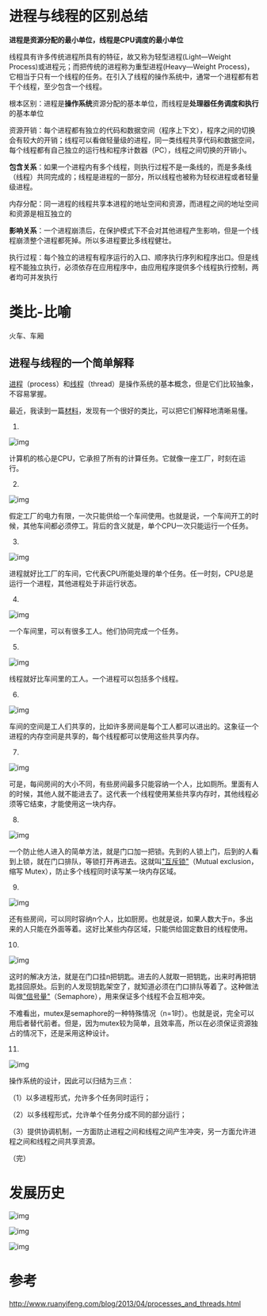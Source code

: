 # 进程与线程的区别总结

**进程是资源分配的最小单位，线程是CPU调度的最小单位**


线程具有许多传统进程所具有的特征，故又称为轻型进程(Light—Weight Process)或进程元；而把传统的进程称为重型进程(Heavy—Weight Process)，它相当于只有一个线程的任务。在引入了线程的操作系统中，通常一个进程都有若干个线程，至少包含一个线程。

根本区别：进程是**操作系统**资源分配的基本单位，而线程是**处理器任务调度和执行**的基本单位

资源开销：每个进程都有独立的代码和数据空间（程序上下文），程序之间的切换会有较大的开销；线程可以看做轻量级的进程，同一类线程共享代码和数据空间，每个线程都有自己独立的运行栈和程序计数器（PC），线程之间切换的开销小。

**包含关系**：如果一个进程内有多个线程，则执行过程不是一条线的，而是多条线（线程）共同完成的；线程是进程的一部分，所以线程也被称为轻权进程或者轻量级进程。

内存分配：同一进程的线程共享本进程的地址空间和资源，而进程之间的地址空间和资源是相互独立的

**影响关系**：一个进程崩溃后，在保护模式下不会对其他进程产生影响，但是一个线程崩溃整个进程都死掉。所以多进程要比多线程健壮。

执行过程：每个独立的进程有程序运行的入口、顺序执行序列和程序出口。但是线程不能独立执行，必须依存在应用程序中，由应用程序提供多个线程执行控制，两者均可并发执行




# 类比-比喻

火车、车厢



## 进程与线程的一个简单解释

[进程](https://zh.wikipedia.org/zh-cn/进程)（process）和[线程](https://zh.wikipedia.org/zh-cn/线程)（thread）是操作系统的基本概念，但是它们比较抽象，不容易掌握。

最近，我读到一篇[材料](http://www.qnx.com/developers/docs/6.4.1/neutrino/getting_started/s1_procs.html)，发现有一个很好的类比，可以把它们解释地清晰易懂。

1.

![img](http://wupan.dns.army:5000/wupan/Typora-Picgo-Gitee/raw/branch/master/img/202304130932869.jpeg)

计算机的核心是CPU，它承担了所有的计算任务。它就像一座工厂，时刻在运行。

2.

![img](http://wupan.dns.army:5000/wupan/Typora-Picgo-Gitee/raw/branch/master/img/202304130932870.png)

假定工厂的电力有限，一次只能供给一个车间使用。也就是说，一个车间开工的时候，其他车间都必须停工。背后的含义就是，单个CPU一次只能运行一个任务。

3.

![img](http://wupan.dns.army:5000/wupan/Typora-Picgo-Gitee/raw/branch/master/img/202304130932871.jpeg)

进程就好比工厂的车间，它代表CPU所能处理的单个任务。任一时刻，CPU总是运行一个进程，其他进程处于非运行状态。

4.

![img](http://wupan.dns.army:5000/wupan/Typora-Picgo-Gitee/raw/branch/master/img/202304130932872.jpeg)

一个车间里，可以有很多工人。他们协同完成一个任务。

5.

![img](http://wupan.dns.army:5000/wupan/Typora-Picgo-Gitee/raw/branch/master/img/202304130932873.jpeg)

线程就好比车间里的工人。一个进程可以包括多个线程。

6.

![img](http://wupan.dns.army:5000/wupan/Typora-Picgo-Gitee/raw/branch/master/img/202304130932874.png)

车间的空间是工人们共享的，比如许多房间是每个工人都可以进出的。这象征一个进程的内存空间是共享的，每个线程都可以使用这些共享内存。

7.

![img](http://wupan.dns.army:5000/wupan/Typora-Picgo-Gitee/raw/branch/master/img/202304130932875.jpeg)

可是，每间房间的大小不同，有些房间最多只能容纳一个人，比如厕所。里面有人的时候，其他人就不能进去了。这代表一个线程使用某些共享内存时，其他线程必须等它结束，才能使用这一块内存。

8.

![img](http://wupan.dns.army:5000/wupan/Typora-Picgo-Gitee/raw/branch/master/img/202304130932876.jpeg)

一个防止他人进入的简单方法，就是门口加一把锁。先到的人锁上门，后到的人看到上锁，就在门口排队，等锁打开再进去。这就叫["互斥锁"](http://zh.wikipedia.org/wiki/互斥锁)（Mutual exclusion，缩写 Mutex），防止多个线程同时读写某一块内存区域。

9.

![img](http://wupan.dns.army:5000/wupan/Typora-Picgo-Gitee/raw/branch/master/img/202304130932877.jpeg)

还有些房间，可以同时容纳n个人，比如厨房。也就是说，如果人数大于n，多出来的人只能在外面等着。这好比某些内存区域，只能供给固定数目的线程使用。

10.

![img](http://wupan.dns.army:5000/wupan/Typora-Picgo-Gitee/raw/branch/master/img/202304130932878.jpeg)

这时的解决方法，就是在门口挂n把钥匙。进去的人就取一把钥匙，出来时再把钥匙挂回原处。后到的人发现钥匙架空了，就知道必须在门口排队等着了。这种做法叫做["信号量"](http://en.wikipedia.org/wiki/Semaphore_(programming))（Semaphore），用来保证多个线程不会互相冲突。

不难看出，mutex是semaphore的一种特殊情况（n=1时）。也就是说，完全可以用后者替代前者。但是，因为mutex较为简单，且效率高，所以在必须保证资源独占的情况下，还是采用这种设计。

11.

![img](http://wupan.dns.army:5000/wupan/Typora-Picgo-Gitee/raw/branch/master/img/202304130932879.png)

操作系统的设计，因此可以归结为三点：

（1）以多进程形式，允许多个任务同时运行；

（2）以多线程形式，允许单个任务分成不同的部分运行；

（3）提供协调机制，一方面防止进程之间和线程之间产生冲突，另一方面允许进程之间和线程之间共享资源。

（完）


# 发展历史

![img](http://wupan.dns.army:5000/wupan/Typora-Picgo-Gitee/raw/branch/master/img/20210512103804.jpg)

![img](http://wupan.dns.army:5000/wupan/Typora-Picgo-Gitee/raw/branch/master/img/20210512103813.jpg)

![img](http://wupan.dns.army:5000/wupan/Typora-Picgo-Gitee/raw/branch/master/img/20210512103819.jpg)


# 参考
http://www.ruanyifeng.com/blog/2013/04/processes_and_threads.html